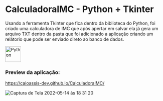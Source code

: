 # CalculadoraIMC - Python + Tkinter

 Usando a ferramenta Tkinter que fica dentro da biblioteca do Python, foi criado uma calculadora de IMC que após apertar em salvar ela já gera um arquivo TXT dentro da pasta que foi adicionado a aplicação criando um relátorio que pode ser enviado direto ao banco de dados.
<div style="display:inline_block" >
<img align="center" alt="Python" src="https://cdn.picpng.com/logo/language-logo-python-44976.png" style="height:50px; width:auto" target="_blank">

### Preview da aplicação:
  
https://caioassis-dev.github.io/CalculadoraIMC/

![Captura de Tela 2022-05-14 às 18 31 20](https://user-images.githubusercontent.com/61170444/168448849-775f664b-792c-4697-8d8a-309d2697892e.png)  
  
